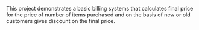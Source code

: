 This project demonstrates a basic billing systems that calculates final price for the price of number of items purchased and on the basis of new or old customers gives discount on the final price.
